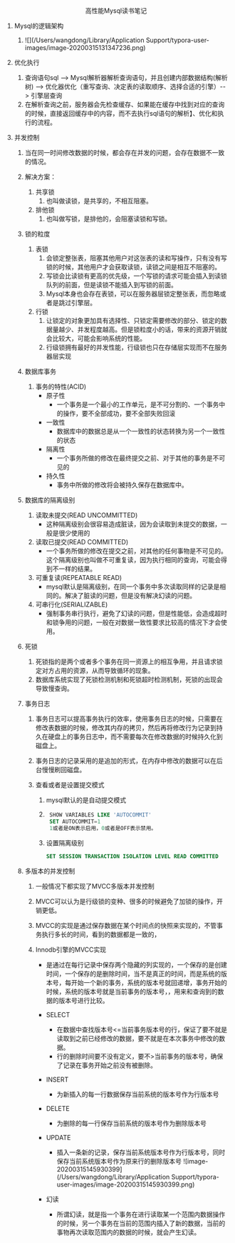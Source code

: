 <center> 高性能Mysql读书笔记
</center>

1. Mysql的逻辑架构

    1. ![](/Users/wangdong/Library/Application Support/typora-user-images/image-20200315131347236.png)

2. 优化执行

    1. 查询语句sql --> Mysql解析器解析查询语句，并且创建内部数据结构(解析树) --> 优化器优化（重写查询、决定表的读取顺序、选择合适的引擎）-->  引擎层查询
    2. 在解析查询之前，服务器会先检查缓存、如果能在缓存中找到对应的查询的时候，直接返回缓存中的内容，而不去执行sql语句的解析】、优化和执行的流程。

3. 并发控制

    1. 当在同一时间修改数据的时候，都会存在并发的问题，会存在数据不一致的情况。

    2. 解决方案：

        1. 共享锁
            1. 也叫做读锁，是共享的，不相互阻塞。
        2. 排他锁
            1. 也叫做写锁，是排他的，会阻塞读锁和写锁。

    3. 锁的粒度

        1. 表锁
            1. 会锁定整张表，阻塞其他用户对这张表的读和写操作，只有没有写锁的时候，其他用户才会获取读锁，读锁之间是相互不阻塞的。
            2. 写锁会比读锁有更高的优先级，一个写锁的请求可能会插入到读锁队列的前面，但是读锁不能插入到写锁的前面。
            3. Mysql本身也会存在表锁，可以在服务器层锁定整张表，而忽略或者是跳过引擎层。
        2. 行锁
            1. 让锁定的对象更加具有选择性、只锁定需要修改的部分、锁定的数据量越少、并发程度越高。但是锁粒度小的话，带来的资源开销就会比较大，可能会影响系统的性能。
            2. 行级锁拥有最好的并发性能，行级锁也只在存储层实现而不在服务器层实现

    4. 数据库事务

        1. 事务的特性(ACID)
            + 原子性
                + 一个事务是一个最小的工作单元，是不可分割的、一个事务中的操作，要不全部成功，要不全部失败回滚
            + 一致性
                + 数据库中的数据总是从一个一致性的状态转换为另一个一致性的状态
            + 隔离性
                + 一个事务所做的修改在最终提交之前、对于其他的事务是不可见的
            + 持久性
                + 事务中所做的修改将会被持久保存在数据库中。

    5. 数据库的隔离级别

        1. 读取未提交(READ UNCOMMITTED)
            + 这种隔离级别会很容易造成脏读，因为会读取到未提交的数据，一般是很少使用的
        2. 读取已提交(READ COMMITTED)
            + 一个事务所做的修改在提交之前，对其他的任何事物是不可见的。这个隔离级别也叫做不可重复读，因为执行相同的查询，可能会得到不一样的结果。
        3. 可重复读(REPEATABLE READ)
            + mysql默认是隔离级别，在同一个事务中多次读取同样的记录是相同的。解决了脏读的问题，但是没有解决幻读的问题。
        4. 可串行化(SERIALIZABLE)
            + 强制事务串行执行，避免了幻读的问题，但是性能低，会造成超时和锁争用的问题，一般在对数据一致性要求比较高的情况下才会使用。

    6. 死锁

        1. 死锁指的是两个或者多个事务在同一资源上的相互争用，并且请求锁定对方占用的资源，从而导致循环的现象。
        2. 数据库系统实现了死锁检测机制和死锁超时检测机制，死锁的出现会导致慢查询。

    7. 事务日志

        1. 事务日志可以提高事务执行的效率，使用事务日志的时候，只需要在修改表数据的时候，修改其内存的拷贝，然后再将修改行为记录到持久在硬盘上的事务日志中，而不需要每次在修改数据的时候持久化到磁盘上。

        2. 事务日志的记录采用的是追加的形式，在内存中修改的数据可以在后台慢慢刷回磁盘。

        3. 查看或者是设置提交模式

            1. mysql默认的是自动提交模式

            2. ```sql
                SHOW VARIABLES LIKE 'AUTOCOMMIT'
                SET AUTOCOMMIT=1
                1或者是ON表示启用，0或者是OFF表示禁用。
                ```

            3. 设置隔离级别

                ```sql
                SET SESSION TRANSACTION ISOLATION LEVEL READ COMMITTED
                ```

    8. 多版本的并发控制

        1. 一般情况下都实现了MVCC多版本并发控制

        2. MVCC可以认为是行级锁的变种、很多的时候避免了加锁的操作，开销更低。

        3. MVCC的实现是通过保存数据在某个时间点的快照来实现的，不管事务执行多长的时间，看到的数据都是一致的，

        4. Innodb引擎的MVCC实现

            + 是通过在每行记录中保存两个隐藏的列实现的，一个保存的是创建时间，一个保存的是删除时间，当不是真正的时间，而是系统的版本号，每开始一个新的事务，系统的版本号就回递增，事务开始的时候，系统的版本号就是当前事务的版本号，，用来和查询到的数据的版本号进行比较。
            + SELECT
                + 在数据中查找版本号<=当前事务版本号的行，保证了要不就是读取到之前已经修改的数据，要不就是在本次事务中修改的数据。
                + 行的删除时间要不没有定义，要不>当前事务的版本号，确保了记录在事务开始之前没有被删除。
            + INSERT
                + 为新插入的每一行数据保存当前系统的版本号作为行版本号
            + DELETE
                + 为删除的每一行保存当前系统的版本号作为删除版本号
            + UPDATE
                + 插入一条新的记录，保存当前系统版本号作为行版本号，同时保存当前系统版本号作为原来行的删除版本号
                    ![image-20200315145930399](/Users/wangdong/Library/Application Support/typora-user-images/image-20200315145930399.png)

            + 幻读
                + 所谓幻读，就是指一个事务在进行读取某一个范围内数据操作的时候，另一个事务在当前的范围内插入了新的数据，当前的事物再次读取范围内的数据的时候，就会产生幻读。